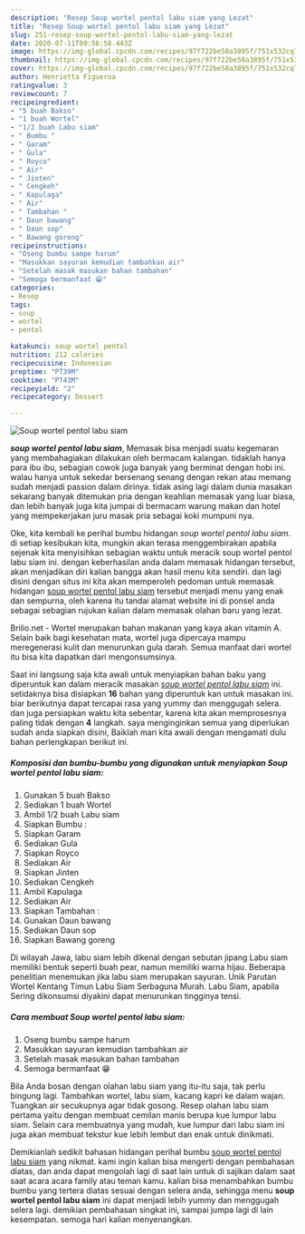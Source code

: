 ```yaml
---
description: "Resep Soup wortel pentol labu siam yang Lezat"
title: "Resep Soup wortel pentol labu siam yang Lezat"
slug: 251-resep-soup-wortel-pentol-labu-siam-yang-lezat
date: 2020-07-11T09:56:58.443Z
image: https://img-global.cpcdn.com/recipes/97f722be58a3895f/751x532cq70/soup-wortel-pentol-labu-siam-foto-resep-utama.jpg
thumbnail: https://img-global.cpcdn.com/recipes/97f722be58a3895f/751x532cq70/soup-wortel-pentol-labu-siam-foto-resep-utama.jpg
cover: https://img-global.cpcdn.com/recipes/97f722be58a3895f/751x532cq70/soup-wortel-pentol-labu-siam-foto-resep-utama.jpg
author: Henrietta Figueroa
ratingvalue: 3
reviewcount: 7
recipeingredient:
- "5 buah Bakso"
- "1 buah Wortel"
- "1/2 buah Labu siam"
- " Bumbu "
- " Garam"
- " Gula"
- " Royco"
- " Air"
- " Jinten"
- " Cengkeh"
- " Kapulaga"
- " Air"
- " Tambahan "
- " Daun bawang"
- " Daun sop"
- " Bawang goreng"
recipeinstructions:
- "Oseng bumbu sampe harum"
- "Masukkan sayuran kemudian tambahkan air"
- "Setelah masak masukan bahan tambahan"
- "Semoga bermanfaat 😁"
categories:
- Resep
tags:
- soup
- wortel
- pentol

katakunci: soup wortel pentol 
nutrition: 212 calories
recipecuisine: Indonesian
preptime: "PT39M"
cooktime: "PT43M"
recipeyield: "2"
recipecategory: Dessert

---
```



![Soup wortel pentol labu siam](https://img-global.cpcdn.com/recipes/97f722be58a3895f/751x532cq70/soup-wortel-pentol-labu-siam-foto-resep-utama.jpg)

<b><i>soup wortel pentol labu siam</i></b>, Memasak bisa menjadi suatu kegemaran yang membahagiakan dilakukan oleh bermacam kalangan. tidaklah hanya para ibu ibu, sebagian cowok juga banyak yang berminat dengan hobi ini. walau hanya untuk sekedar bersenang senang dengan rekan atau memang sudah menjadi passion dalam dirinya. tidak asing lagi dalam dunia masakan sekarang banyak ditemukan pria dengan keahlian memasak yang luar biasa, dan lebih banyak juga kita jumpai di bermacam warung makan dan hotel yang mempekerjakan juru masak pria sebagai koki mumpuni nya.

Oke, kita kembali ke perihal bumbu hidangan <i>soup wortel pentol labu siam</i>. di setiap kesibukan kita, mungkin akan terasa menggembirakan apabila sejenak kita menyisihkan sebagian waktu untuk meracik soup wortel pentol labu siam ini. dengan keberhasilan anda dalam memasak hidangan tersebut, akan menjadikan diri kalian bangga akan hasil menu kita sendiri. dan lagi disini dengan situs ini kita akan memperoleh pedoman untuk memasak hidangan <u>soup wortel pentol labu siam</u> tersebut menjadi menu yang enak dan sempurna, oleh karena itu tandai alamat website ini di ponsel anda sebagai sebagian rujukan kalian dalam memasak olahan baru yang lezat.

Brilio.net - Wortel merupakan bahan makanan yang kaya akan vitamin A. Selain baik bagi kesehatan mata, wortel juga dipercaya mampu meregenerasi kulit dan menurunkan gula darah. Semua manfaat dari wortel itu bisa kita dapatkan dari mengonsumsinya.


Saat ini langsung saja kita awali untuk menyiapkan bahan baku yang diperuntuk kan dalam meracik masakan <u><i>soup wortel pentol labu siam</i></u> ini. setidaknya bisa disiapkan <b>16</b> bahan yang diperuntuk kan untuk masakan ini. biar berikutnya dapat tercapai rasa yang yummy dan menggugah selera. dan juga persiapkan waktu kita sebentar, karena kita akan memprosesnya paling tidak dengan <b>4</b> langkah. saya menginginkan semua yang diperlukan sudah anda siapkan disini, Baiklah mari kita awali dengan mengamati dulu bahan perlengkapan berikut ini.

<!--inarticleads1-->

##### Komposisi dan bumbu-bumbu yang digunakan untuk menyiapkan Soup wortel pentol labu siam:

1. Gunakan 5 buah Bakso
1. Sediakan 1 buah Wortel
1. Ambil 1/2 buah Labu siam
1. Siapkan  Bumbu :
1. Siapkan  Garam
1. Sediakan  Gula
1. Siapkan  Royco
1. Sediakan  Air
1. Siapkan  Jinten
1. Sediakan  Cengkeh
1. Ambil  Kapulaga
1. Sediakan  Air
1. Siapkan  Tambahan :
1. Gunakan  Daun bawang
1. Sediakan  Daun sop
1. Siapkan  Bawang goreng


Di wilayah Jawa, labu siam lebih dikenal dengan sebutan jipang Labu siam memiliki bentuk seperti buah pear, namun memiliki warna hijau. Beberapa penelitian menemukan jika labu siam merupakan sayuran. Unik Parutan Wortel Kentang Timun Labu Siam Serbaguna Murah. Labu Siam, apabila Sering dikonsumsi diyakini dapat menurunkan tingginya tensi. 

<!--inarticleads2-->

##### Cara membuat Soup wortel pentol labu siam:

1. Oseng bumbu sampe harum
1. Masukkan sayuran kemudian tambahkan air
1. Setelah masak masukan bahan tambahan
1. Semoga bermanfaat 😁


Bila Anda bosan dengan olahan labu siam yang itu-itu saja, tak perlu bingung lagi. Tambahkan wortel, labu siam, kacang kapri ke dalam wajan. Tuangkan air secukupnya agar tidak gosong. Resep olahan labu siam pertama yaitu dengan membuat cemilan manis berupa kue lumpur labu siam. Selain cara membuatnya yang mudah, kue lumpur dari labu siam ini juga akan membuat tekstur kue lebih lembut dan enak untuk dinikmati. 

Demikianlah sedikit bahasan hidangan perihal bumbu <u>soup wortel pentol labu siam</u> yang nikmat. kami ingin kalian bisa mengerti dengan pembahasan diatas, dan anda dapat mengolah lagi di saat lain untuk di sajikan dalam saat saat acara acara family atau teman kamu. kalian bisa menambahkan bumbu bumbu yang tertera diatas sesuai dengan selera anda, sehingga menu <b>soup wortel pentol labu siam</b> ini dapat menjadi lebih yummy dan menggugah selera lagi. demikian pembahasan singkat ini, sampai jumpa lagi di lain kesempatan. semoga hari kalian menyenangkan.
